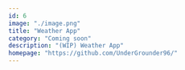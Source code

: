 ```yaml
---
id: 6
image: "./image.png"
title: "Weather App"
category: "Coming soon"
description: "(WIP) Weather App"
homepage: "https://github.com/UnderGrounder96/"
---
```

